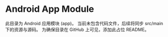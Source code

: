﻿# Android App Module

此目录为 Android 应用模块 (app)。
当前未包含代码文件，后续将同步 src/main 下的资源与源码。
为确保目录在 GitHub 上可见，添加此占位 README。

